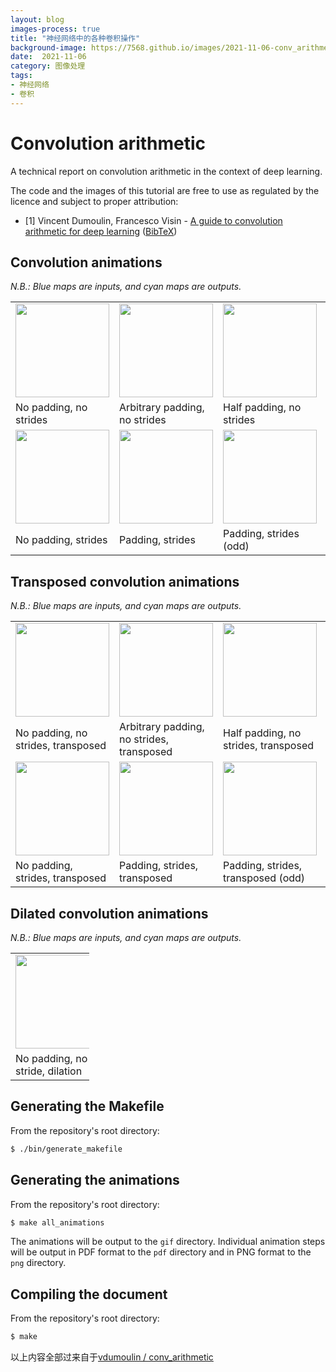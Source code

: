 ```yaml
---
layout: blog
images-process: true
title: "神经网络中的各种卷积操作"
background-image: https://7568.github.io/images/2021-11-06-conv_arithmetic/no_padding_no_strides.gif
date:  2021-11-06
category: 图像处理
tags:
- 神经网络
- 卷积
---
```


# Convolution arithmetic

A technical report on convolution arithmetic in the context of deep learning.

The code and the images of this tutorial are free to use as regulated by the 
licence and subject to proper attribution:

* \[1\] Vincent Dumoulin, Francesco Visin - [A guide to convolution arithmetic
  for deep learning](https://arxiv.org/abs/1603.07285)
  ([BibTeX](https://gist.github.com/fvisin/165ca9935392fa9600a6c94664a01214))

## Convolution animations

_N.B.: Blue maps are inputs, and cyan maps are outputs._

<table style="width:100%; table-layout:fixed;">
  <tr>
    <td><img width="150px" src="{{ site.url }}/images/2021-11-06-conv_arithmetic/no_padding_no_strides.gif"></td>
    <td><img width="150px" src="{{ site.url }}/images/2021-11-06-conv_arithmetic/arbitrary_padding_no_strides.gif"></td>
    <td><img width="150px" src="{{ site.url }}/images/2021-11-06-conv_arithmetic/same_padding_no_strides.gif"></td>
    <td><img width="150px" src="{{ site.url }}/images/2021-11-06-conv_arithmetic/full_padding_no_strides.gif"></td>
  </tr>
  <tr>
    <td>No padding, no strides</td>
    <td>Arbitrary padding, no strides</td>
    <td>Half padding, no strides</td>
    <td>Full padding, no strides</td>
  </tr>
  <tr>
    <td><img width="150px" src="{{ site.url }}/images/2021-11-06-conv_arithmetic/no_padding_strides.gif"></td>
    <td><img width="150px" src="{{ site.url }}/images/2021-11-06-conv_arithmetic/padding_strides.gif"></td>
    <td><img width="150px" src="{{ site.url }}/images/2021-11-06-conv_arithmetic/padding_strides_odd.gif"></td>
    <td></td>
  </tr>
  <tr>
    <td>No padding, strides</td>
    <td>Padding, strides</td>
    <td>Padding, strides (odd)</td>
    <td></td>
  </tr>
</table>

## Transposed convolution animations

_N.B.: Blue maps are inputs, and cyan maps are outputs._

<table style="width:100%; table-layout:fixed;">
  <tr>
    <td><img width="150px" src="{{ site.url }}/images/2021-11-06-conv_arithmetic/no_padding_no_strides_transposed.gif"></td>
    <td><img width="150px" src="{{ site.url }}/images/2021-11-06-conv_arithmetic/arbitrary_padding_no_strides_transposed.gif"></td>
    <td><img width="150px" src="{{ site.url }}/images/2021-11-06-conv_arithmetic/same_padding_no_strides_transposed.gif"></td>
    <td><img width="150px" src="{{ site.url }}/images/2021-11-06-conv_arithmetic/full_padding_no_strides_transposed.gif"></td>
  </tr>
  <tr>
    <td>No padding, no strides, transposed</td>
    <td>Arbitrary padding, no strides, transposed</td>
    <td>Half padding, no strides, transposed</td>
    <td>Full padding, no strides, transposed</td>
  </tr>
  <tr>
    <td><img width="150px" src="{{ site.url }}/images/2021-11-06-conv_arithmetic/no_padding_strides_transposed.gif"></td>
    <td><img width="150px" src="{{ site.url }}/images/2021-11-06-conv_arithmetic/padding_strides_transposed.gif"></td>
    <td><img width="150px" src="{{ site.url }}/images/2021-11-06-conv_arithmetic/padding_strides_odd_transposed.gif"></td>
    <td></td>
  </tr>
  <tr>
    <td>No padding, strides, transposed</td>
    <td>Padding, strides, transposed</td>
    <td>Padding, strides, transposed (odd)</td>
    <td></td>
  </tr>
</table>

## Dilated convolution animations

_N.B.: Blue maps are inputs, and cyan maps are outputs._

<table style="width:25%"; table-layout:fixed;>
  <tr>
    <td><img width="150px" src="{{ site.url }}/images/2021-11-06-conv_arithmetic/dilation.gif"></td>
  </tr>
  <tr>
    <td>No padding, no stride, dilation</td>
  </tr>
</table>

## Generating the Makefile

From the repository's root directory:

``` bash
$ ./bin/generate_makefile
```
## Generating the animations

From the repository's root directory:

``` bash
$ make all_animations
```

The animations will be output to the `gif` directory. Individual animation steps
will be output in PDF format to the `pdf` directory and in PNG format to the
`png` directory.

## Compiling the document

From the repository's root directory:

``` bash
$ make
```

以上内容全部过来自于[vdumoulin / conv_arithmetic](https://github.com/vdumoulin/conv_arithmetic/blob/master/README.md)